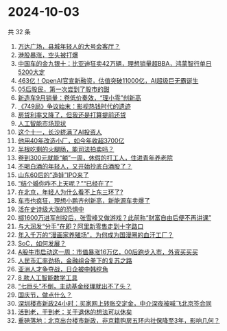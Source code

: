 # 2024-10-03

共 32 条

<!-- BEGIN 36KR -->
<!-- 最后更新时间 2024-10-03 12:01:26 +0800 -->
1. [万达广场，县城年轻人的大号会客厅？](https://36kr.com/p/2974771367940360)
1. [港股暴涨，空头被打爆](https://36kr.com/p/2975157358055688)
1. [中国车的金九银十：比亚迪狂卖42万辆，理想销量超BBA，鸿蒙智行单日5200大定](https://36kr.com/p/2974877090648071)
1. [463亿！OpenAI官宣新融资，估值突破11000亿，AI超级巨无霸诞生](https://36kr.com/p/2975909620961285)
1. [05后股民，第一次尝到了股市的甜](https://36kr.com/p/2975327847993347)
1. [新造车9月销量：卷低价奏效，“理小零”创新高](https://36kr.com/p/2974635673342214)
1. [《749局》争议始末：影视热钱时代的遗迹](https://36kr.com/p/2975452282048770)
1. [房贷利率又降了，但我还是打算提前还贷](https://36kr.com/p/2974662921555968)
1. [人工智能市场现状](https://36kr.com/p/2965565655142656)
1. [这个十一，长沙挤满了AI投资人](https://36kr.com/p/2974717638070534)
1. [他用40年改造小厂，如今年收超3700亿](https://36kr.com/p/2975004237779203)
1. [半根吃剩的火腿肠，能司法拍卖吗？](https://36kr.com/p/2974724801270025)
1. [卷到300元就能“躺”一周，休假的打工人，住进青年养老院](https://36kr.com/p/2975387903381504)
1. [不喝白酒的年轻人，又开始抄底白酒股了？](https://36kr.com/p/2974643407016201)
1. [山东60后的“造娃”IPO来了](https://36kr.com/p/2974061655740678)
1. [“结个婚你咋不上天呢？”“已经在了”](https://36kr.com/p/2973323119628296)
1. [在北京，年轻人为什么看不上东三环了?](https://36kr.com/p/2972367602815238)
1. [车市也疯狂，理想小鹏齐创新高，新能源车卖爆了](https://36kr.com/p/2973779483414537)
1. [活在史诗级大涨的恐惧中](https://36kr.com/p/2973741037981956)
1. [掷1600万进军创投后，张雪峰又做游戏？此前称“财富自由后便不再讲课”](https://36kr.com/p/2973732045213699)
1. [与大润发“分手”在即？阿里新零售走到十字路口](https://36kr.com/p/2973470821142536)
1. [年入千万的“漫画家养殖场”，为何成为国漫圈的血汗工厂？](https://36kr.com/p/2973920890888072)
1. [SoC，如何发展？](https://36kr.com/p/2973324553933063)
1. [A股牛市启动这一周：市值暴涨16万亿，00后跑步入市，外资买买买](https://36kr.com/p/2973732030599168)
1. [人民币汇率劲扬，金融组合拳下的复苏之路](https://36kr.com/p/2973551682048007)
1. [亚洲人才争夺战，日企被中韩挖角](https://36kr.com/p/2973641494286595)
1. [8 款人工智能数学工具](https://36kr.com/p/2973345426349960)
1. [“七巨头”不倒，主动基金经理就出不了头？](https://36kr.com/p/2973969161736199)
1. [国庆节，做点什么？](https://36kr.com/p/2973475388248071)
1. [深圳楼市新政24小时：买家网上转账交定金，中介深夜被喊飞北京签合同](https://36kr.com/p/2973731955626249)
1. [活到老，干到老：关于退休的想法可以休矣](https://36kr.com/p/2963811410989057)
1. [重磅落地：北京出台楼市新政，非京籍购房五环内社保降至3年，影响几何？](https://36kr.com/p/2973455567507465)
<!-- END 36KR -->